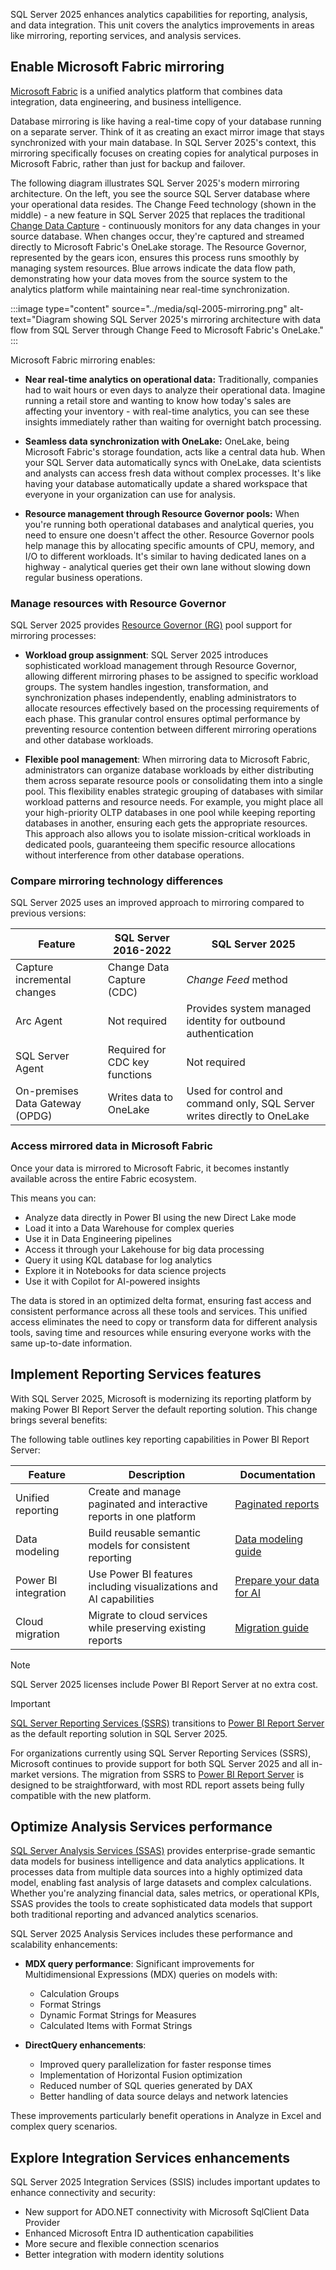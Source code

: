 
SQL Server 2025 enhances analytics capabilities for reporting, analysis, and data integration. This unit covers the analytics improvements in areas like mirroring, reporting services, and analysis services.

## Enable Microsoft Fabric mirroring

[Microsoft Fabric](/fabric/get-started/microsoft-fabric-overview) is a unified analytics platform that combines data integration, data engineering, and business intelligence.

Database mirroring is like having a real-time copy of your database running on a separate server. Think of it as creating an exact mirror image that stays synchronized with your main database. In SQL Server 2025's context, this mirroring specifically focuses on creating copies for analytical purposes in Microsoft Fabric, rather than just for backup and failover.

The following diagram illustrates SQL Server 2025's modern mirroring architecture. On the left, you see the source SQL Server database where your operational data resides. The Change Feed technology (shown in the middle) - a new feature in SQL Server 2025 that replaces the traditional [Change Data Capture](/sql/relational-databases/track-changes/about-change-data-capture-sql-server) - continuously monitors for any data changes in your source database. When changes occur, they're captured and streamed directly to Microsoft Fabric's OneLake storage. The Resource Governor, represented by the gears icon, ensures this process runs smoothly by managing system resources. Blue arrows indicate the data flow path, demonstrating how your data moves from the source system to the analytics platform while maintaining near real-time synchronization.

:::image type="content" source="../media/sql-2005-mirroring.png" alt-text="Diagram showing SQL Server 2025's mirroring architecture with data flow from SQL Server through Change Feed to Microsoft Fabric's OneLake." :::

Microsoft Fabric mirroring enables:

- **Near real-time analytics on operational data:** Traditionally, companies had to wait hours or even days to analyze their operational data. Imagine running a retail store and wanting to know how today's sales are affecting your inventory - with real-time analytics, you can see these insights immediately rather than waiting for overnight batch processing.

- **Seamless data synchronization with OneLake:** OneLake, being Microsoft Fabric's storage foundation, acts like a central data hub. When your SQL Server data automatically syncs with OneLake, data scientists and analysts can access fresh data without complex processes. It's like having your database automatically update a shared workspace that everyone in your organization can use for analysis.

- **Resource management through Resource Governor pools:** When you're running both operational databases and analytical queries, you need to ensure one doesn't affect the other. Resource Governor pools help manage this by allocating specific amounts of CPU, memory, and I/O to different workloads. It's similar to having dedicated lanes on a highway - analytical queries get their own lane without slowing down regular business operations.

### Manage resources with Resource Governor

SQL Server 2025 provides [Resource Governor (RG)](/sql/relational-databases/resource-governor/resource-governor) pool support for mirroring processes:

- **Workload group assignment**: SQL Server 2025 introduces sophisticated workload management through Resource Governor, allowing different mirroring phases to be assigned to specific workload groups. The system handles ingestion, transformation, and synchronization phases independently, enabling administrators to allocate resources effectively based on the processing requirements of each phase. This granular control ensures optimal performance by preventing resource contention between different mirroring operations and other database workloads.

- **Flexible pool management**: When mirroring data to Microsoft Fabric, administrators can organize database workloads by either distributing them across separate resource pools or consolidating them into a single pool. This flexibility enables strategic grouping of databases with similar workload patterns and resource needs. For example, you might place all your high-priority OLTP databases in one pool while keeping reporting databases in another, ensuring each gets the appropriate resources. This approach also allows you to isolate mission-critical workloads in dedicated pools, guaranteeing them specific resource allocations without interference from other database operations.

### Compare mirroring technology differences

SQL Server 2025 uses an improved approach to mirroring compared to previous versions:

| Feature | SQL Server 2016-2022 | SQL Server 2025 |
|---------|---------------------|-----------------|
| Capture incremental changes | Change Data Capture (CDC) | *Change Feed* method |
| Arc Agent | Not required | Provides system managed identity for outbound authentication |
| SQL Server Agent | Required for CDC key functions | Not required |
| On-premises Data Gateway (OPDG) | Writes data to OneLake | Used for control and command only, SQL Server writes directly to OneLake |

### Access mirrored data in Microsoft Fabric

Once your data is mirrored to Microsoft Fabric, it becomes instantly available across the entire Fabric ecosystem. 

This means you can:

- Analyze data directly in Power BI using the new Direct Lake mode
- Load it into a Data Warehouse for complex queries
- Use it in Data Engineering pipelines
- Access it through your Lakehouse for big data processing
- Query it using KQL database for log analytics
- Explore it in Notebooks for data science projects
- Use it with Copilot for AI-powered insights

The data is stored in an optimized delta format, ensuring fast access and consistent performance across all these tools and services. This unified access eliminates the need to copy or transform data for different analysis tools, saving time and resources while ensuring everyone works with the same up-to-date information.

## Implement Reporting Services features

With SQL Server 2025, Microsoft is modernizing its reporting platform by making Power BI Report Server the default reporting solution. This change brings several benefits:

The following table outlines key reporting capabilities in Power BI Report Server:

| Feature | Description | Documentation |
|---------|-------------|---------------|
| Unified reporting | Create and manage paginated and interactive reports in one platform | [Paginated reports](/power-bi/paginated-reports/paginated-reports-report-builder-power-bi) |
| Data modeling | Build reusable semantic models for consistent reporting | [Data modeling guide](/power-bi/transform-model/desktop-modeling-view) |
| Power BI integration | Use Power BI features including visualizations and AI capabilities | [Prepare your data for AI](/power-bi/create-reports/copilot-prepare-data-ai) |
| Cloud migration | Migrate to cloud services while preserving existing reports | [Migration guide](/power-bi/report-server/migrate-report-server) |

> [!NOTE]
> SQL Server 2025 licenses include Power BI Report Server at no extra cost.

> [!IMPORTANT]
> [SQL Server Reporting Services (SSRS)](/sql/reporting-services/create-deploy-and-manage-mobile-and-paginated-reports) transitions to [Power BI Report Server](/power-bi/report-server/get-started) as the default reporting solution in SQL Server 2025.

For organizations currently using SQL Server Reporting Services (SSRS), Microsoft continues to provide support for both SQL Server 2025 and all in-market versions. The migration from SSRS to [Power BI Report Server](/power-bi/report-server/get-started) is designed to be straightforward, with most RDL report assets being fully compatible with the new platform.

## Optimize Analysis Services performance

[SQL Server Analysis Services (SSAS)](/analysis-services/ssas-overview) provides enterprise-grade semantic data models for business intelligence and data analytics applications. It processes data from multiple data sources into a highly optimized data model, enabling fast analysis of large datasets and complex calculations. Whether you're analyzing financial data, sales metrics, or operational KPIs, SSAS provides the tools to create sophisticated data models that support both traditional reporting and advanced analytics scenarios.

SQL Server 2025 Analysis Services includes these performance and scalability enhancements:

- **MDX query performance**: Significant improvements for Multidimensional Expressions (MDX) queries on models with:
   - Calculation Groups
   - Format Strings
   - Dynamic Format Strings for Measures
   - Calculated Items with Format Strings

- **DirectQuery enhancements**:
   - Improved query parallelization for faster response times
   - Implementation of Horizontal Fusion optimization
   - Reduced number of SQL queries generated by DAX
   - Better handling of data source delays and network latencies

These improvements particularly benefit operations in Analyze in Excel and complex query scenarios.

## Explore Integration Services enhancements

SQL Server 2025 Integration Services (SSIS) includes important updates to enhance connectivity and security:

- New support for ADO.NET connectivity with Microsoft SqlClient Data Provider
- Enhanced Microsoft Entra ID authentication capabilities
- More secure and flexible connection scenarios
- Better integration with modern identity solutions

